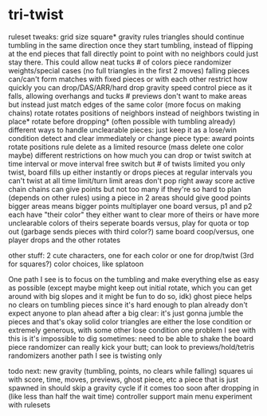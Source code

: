 # tri-twist
ruleset tweaks:
	grid size
	square*
	gravity rules
		triangles should continue tumbling in the same direction once they start tumbling, instead of flipping at the end
		pieces that fall directly point to point with no neighbors could just stay there. This could allow neat tucks
	# of colors
	piece randomizer weights/special cases (no full triangles in the first 2 moves)
	falling pieces can/can't form matches with fixed pieces or with each other
	restrict how quickly you can drop/DAS/ARR/hard drop
	gravity speed
	control piece as it falls, allowing overhangs and tucks
	# previews
	don't want to make areas but instead just match edges of the same color (more focus on making chains)
	rotate rotates positions of neighbors instead of neighbors twisting in place*
	rotate before dropping* (often possible with tumbling already)
	different ways to handle unclearable pieces:
		just keep it as a lose/win condition
		detect and clear immediately or change piece type: award points
		rotate positions rule
		delete as a limited resource (mass delete one color maybe)
	different restrictions on how much you can drop or twist
		switch at time interval or move interval
		free switch but # of twists limited
		you only twist, board fills up either instantly or drops pieces at regular intervals
		you can't twist at all
	time limit/turn limit
	areas don't pop right away
	score
		active chain
		chains can give points but not too many if they're so hard to plan (depends on other rules)
		using a piece in 2 areas should give good points
		bigger areas means bigger points
multiplayer
	one board versus, p1 and p2 each have "their color"
		they either want to clear more of theirs or have more unclearable colors of theirs
	seperate boards versus, play for quota or top out (garbage sends pieces with third color?)
	same board coop/versus, one player drops and the other rotates

other stuff:
2 cute characters, one for each color or one for drop/twist (3rd for squares?)
color choices, like splatoon

One path I see is to focus on the tumbling and make everything else as easy as possible (except maybe might keep out initial rotate, which you can get around with big slopes and it might be fun to do so, idk)
	ghost piece helps
	no clears on tumbling pieces since it's hard enough to plan already
	don't expect anyone to plan ahead after a big clear: it's just gonna jumble the pieces and that's okay
	solid color triangles are either the lose condition or extremely generous, with some other lose condition
	one problem I see with this is it's impossible to dig sometimes: need to be able to shake the board
	piece randomizer can really kick your butt; can look to previews/hold/tetris randomizers
another path I see is twisting only

todo next:
	new gravity (tumbling, points, no clears while falling)
	squares
	ui with score, time, moves, previews, ghost piece, etc
	a piece that is just spawned in should skip a gravity cycle if it comes too soon after dropping in (like less than half the wait time)
	controller support
	main menu
	experiment with rulesets
